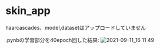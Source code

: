 # skin_app
haarcascades、model,datasetはアップロードしていません


.pynbの学習部分を40epoch回した結果:
![2021-09-11_16 11 49](https://user-images.githubusercontent.com/100549428/155940783-a0577918-29a1-4135-9cc0-752d6e5c8705.png)
